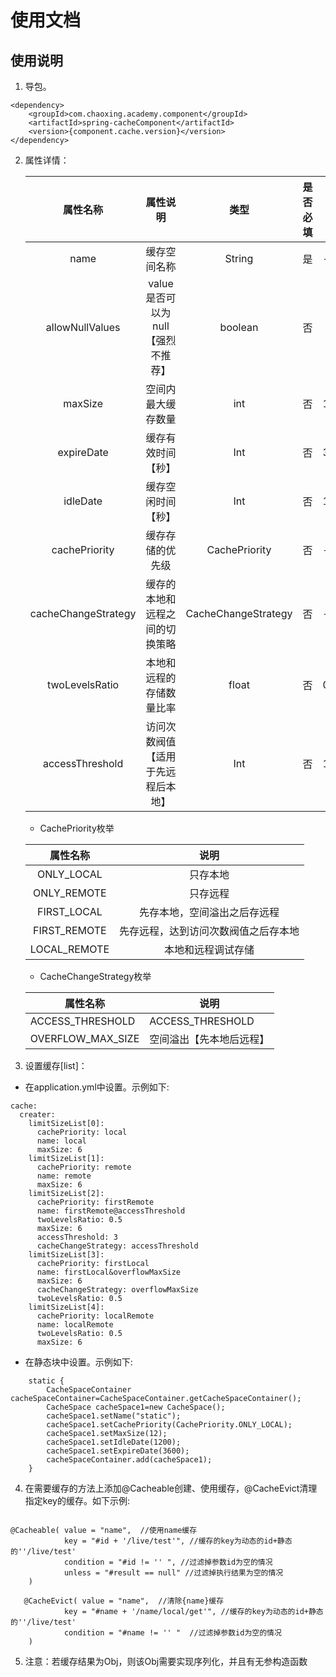 # 使用文档

## 使用说明
1. 导包。
```
<dependency>
    <groupId>com.chaoxing.academy.component</groupId>
    <artifactId>spring-cacheComponent</artifactId>
    <version>{component.cache.version}</version>
</dependency>
```


2. 属性详情：

   |      属性名称       |              属性说明              |        类型         | 是否必填 | 默认  |
   | :-----------------: | :--------------------------------: | :-----------------: | :------: | ----- |
   |        name         |            缓存空间名称            |       String        |    是    | -     |
   |   allowNullValues   | value是否可以为null【强烈不推荐】  |       boolean       |    否    |       |
   |       maxSize       |         空间内最大缓存数量         |         int         |    否    | 1000  |
   |     expireDate      |         缓存有效时间【秒】         |         Int         |    否    | 3600  |
   |      idleDate       |         缓存空闲时间【秒】         |         Int         |    否    | 1800  |
   |    cachePriority    |          缓存存储的优先级          |    CachePriority    |    否    | -     |
   | cacheChangeStrategy |   缓存的本地和远程之间的切换策略   | CacheChangeStrategy |    否    | -     |
   |   twoLevelsRatio    |      本地和远程的存储数量比率      |        float        |    否    | 0.5f  |
   |   accessThreshold   | 访问次数阀值【适用于先远程后本地】 |         Int         |    否    | 10000 |

   * CachePriority枚举

   |   属性名称   |                 说明                 |
   | :----------: | :----------------------------------: |
   |  ONLY_LOCAL  |               只存本地               |
   | ONLY_REMOTE  |               只存远程               |
   | FIRST_LOCAL  |     先存本地，空间溢出之后存远程     |
   | FIRST_REMOTE | 先存远程，达到访问次数阀值之后存本地 |
   | LOCAL_REMOTE |          本地和远程调试存储          |

   * CacheChangeStrategy枚举

   | 属性名称          | 说明                     |
   | ----------------- | ------------------------ |
   | ACCESS_THRESHOLD  | ACCESS_THRESHOLD         |
   | OVERFLOW_MAX_SIZE | 空间溢出【先本地后远程】 |

   

3. 设置缓存[list]：
* 在application.yml中设置。示例如下:

```
cache:
  creater:
    limitSizeList[0]:
      cachePriority: local
      name: local
      maxSize: 6
    limitSizeList[1]:
      cachePriority: remote
      name: remote
      maxSize: 6
    limitSizeList[2]:
      cachePriority: firstRemote
      name: firstRemote@accessThreshold
      twoLevelsRatio: 0.5
      maxSize: 6
      accessThreshold: 3
      cacheChangeStrategy: accessThreshold
    limitSizeList[3]:
      cachePriority: firstLocal
      name: firstLocal&overflowMaxSize
      maxSize: 6
      cacheChangeStrategy: overflowMaxSize
      twoLevelsRatio: 0.5
    limitSizeList[4]:
      cachePriority: localRemote
      name: localRemote
      twoLevelsRatio: 0.5
      maxSize: 6
```
* 在静态块中设置。示例如下:
```
    static {
        CacheSpaceContainer cacheSpaceContainer=CacheSpaceContainer.getCacheSpaceContainer();
        CacheSpace cacheSpace1=new CacheSpace();
        cacheSpace1.setName("static");
        cacheSpace1.setCachePriority(CachePriority.ONLY_LOCAL);
        cacheSpace1.setMaxSize(12);
        cacheSpace1.setIdleDate(1200);
        cacheSpace1.setExpireDate(3600);
        cacheSpaceContainer.add(cacheSpace1);
    }
```

4. 在需要缓存的方法上添加@Cacheable创建、使用缓存，@CacheEvict清理指定key的缓存。如下示例:

```

@Cacheable( value = "name",  //使用name缓存
            key = "#id + '/live/test'", //缓存的key为动态的id+静态的''/live/test'
            condition = "#id != '' ", //过滤掉参数id为空的情况
            unless = "#result == null" //过滤掉执行结果为空的情况
    )
```
```
   @CacheEvict( value = "name",  //清除{name}缓存
            key = "#name + '/name/local/get'", //缓存的key为动态的id+静态的''/live/test'
            condition = "#name != '' "  //过滤掉参数id为空的情况
    )
```
5. 注意：若缓存结果为Obj，则该Obj需要实现序列化，并且有无参构造函数
